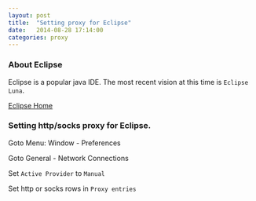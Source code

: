 ```yaml
---
layout: post
title:  "Setting proxy for Eclipse"
date:   2014-08-28 17:14:00
categories: proxy
---
```


### About Eclipse
Eclipse is a popular java IDE. The most recent vision at this time is `Eclipse Luna`.

[Eclipse Home](https://www.eclipse.org/)

### Setting http/socks proxy for Eclipse.

Goto Menu: Window - Preferences

Goto General - Network Connections

Set `Active Provider` to `Manual`

Set http or socks rows in `Proxy entries`